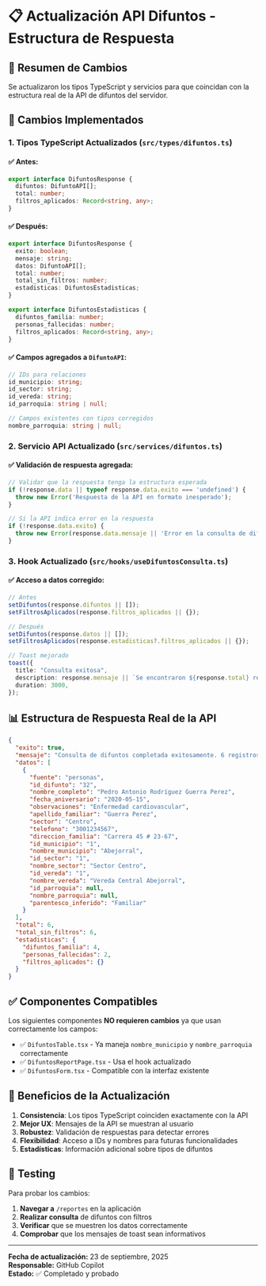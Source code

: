 # 📋 Actualización API Difuntos - Estructura de Respuesta

## 🎯 Resumen de Cambios

Se actualizaron los tipos TypeScript y servicios para que coincidan con la estructura real de la API de difuntos del servidor.

## 🔧 Cambios Implementados

### 1. **Tipos TypeScript Actualizados** (`src/types/difuntos.ts`)

#### ✅ Antes:
```typescript
export interface DifuntosResponse {
  difuntos: DifuntoAPI[];
  total: number;
  filtros_aplicados: Record<string, any>;
}
```

#### ✅ Después:
```typescript
export interface DifuntosResponse {
  exito: boolean;
  mensaje: string;
  datos: DifuntoAPI[];
  total: number;
  total_sin_filtros: number;
  estadisticas: DifuntosEstadisticas;
}

export interface DifuntosEstadisticas {
  difuntos_familia: number;
  personas_fallecidas: number;
  filtros_aplicados: Record<string, any>;
}
```

#### ✅ Campos agregados a `DifuntoAPI`:
```typescript
// IDs para relaciones
id_municipio: string;
id_sector: string;
id_vereda: string;
id_parroquia: string | null;

// Campos existentes con tipos corregidos
nombre_parroquia: string | null;
```

### 2. **Servicio API Actualizado** (`src/services/difuntos.ts`)

#### ✅ Validación de respuesta agregada:
```typescript
// Validar que la respuesta tenga la estructura esperada
if (!response.data || typeof response.data.exito === 'undefined') {
  throw new Error('Respuesta de la API en formato inesperado');
}

// Si la API indica error en la respuesta
if (!response.data.exito) {
  throw new Error(response.data.mensaje || 'Error en la consulta de difuntos');
}
```

### 3. **Hook Actualizado** (`src/hooks/useDifuntosConsulta.ts`)

#### ✅ Acceso a datos corregido:
```typescript
// Antes
setDifuntos(response.difuntos || []);
setFiltrosAplicados(response.filtros_aplicados || {});

// Después  
setDifuntos(response.datos || []);
setFiltrosAplicados(response.estadisticas?.filtros_aplicados || {});

// Toast mejorado
toast({
  title: "Consulta exitosa",
  description: response.mensaje || `Se encontraron ${response.total} registros de difuntos`,
  duration: 3000,
});
```

## 📊 Estructura de Respuesta Real de la API

```json
{
  "exito": true,
  "mensaje": "Consulta de difuntos completada exitosamente. 6 registros encontrados.",
  "datos": [
    {
      "fuente": "personas",
      "id_difunto": "32",
      "nombre_completo": "Pedro Antonio Rodríguez Guerra Perez",
      "fecha_aniversario": "2020-05-15",
      "observaciones": "Enfermedad cardiovascular",
      "apellido_familiar": "Guerra Perez",
      "sector": "Centro",
      "telefono": "3001234567",
      "direccion_familia": "Carrera 45 # 23-67",
      "id_municipio": "1",
      "nombre_municipio": "Abejorral",
      "id_sector": "1",
      "nombre_sector": "Sector Centro",
      "id_vereda": "1", 
      "nombre_vereda": "Vereda Central Abejorral",
      "id_parroquia": null,
      "nombre_parroquia": null,
      "parentesco_inferido": "Familiar"
    }
  ],
  "total": 6,
  "total_sin_filtros": 6,
  "estadisticas": {
    "difuntos_familia": 4,
    "personas_fallecidas": 2,
    "filtros_aplicados": {}
  }
}
```

## ✅ Componentes Compatibles

Los siguientes componentes **NO requieren cambios** ya que usan correctamente los campos:

- ✅ `DifuntosTable.tsx` - Ya maneja `nombre_municipio` y `nombre_parroquia` correctamente
- ✅ `DifuntosReportPage.tsx` - Usa el hook actualizado
- ✅ `DifuntosForm.tsx` - Compatible con la interfaz existente

## 🎯 Beneficios de la Actualización

1. **Consistencia**: Los tipos TypeScript coinciden exactamente con la API
2. **Mejor UX**: Mensajes de la API se muestran al usuario
3. **Robustez**: Validación de respuestas para detectar errores
4. **Flexibilidad**: Acceso a IDs y nombres para futuras funcionalidades
5. **Estadísticas**: Información adicional sobre tipos de difuntos

## 🚀 Testing

Para probar los cambios:

1. **Navegar a** `/reportes` en la aplicación
2. **Realizar consulta** de difuntos con filtros
3. **Verificar** que se muestren los datos correctamente
4. **Comprobar** que los mensajes de toast sean informativos

---

**Fecha de actualización:** 23 de septiembre, 2025  
**Responsable:** GitHub Copilot  
**Estado:** ✅ Completado y probado